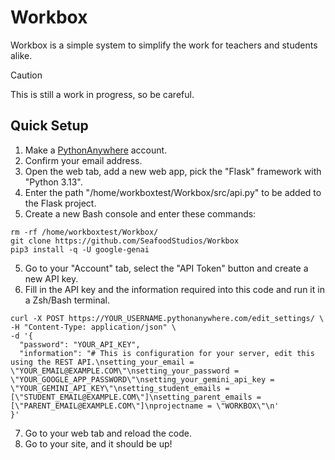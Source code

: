 # Workbox
Workbox is a simple system to simplify the work for teachers and students alike.
> [!CAUTION]  
> This is still a work in progress, so be careful.
## Quick Setup
1. Make a [PythonAnywhere](https://www.pythonanywhere.com/pricing/) account.
2. Confirm your email address.
3. Open the web tab, add a new web app, pick the "Flask" framework with "Python 3.13".
4. Enter the path "/home/workboxtest/Workbox/src/api.py" to be added to the Flask project.
5. Create a new Bash console and enter these commands:
```
rm -rf /home/workboxtest/Workbox/
git clone https://github.com/SeafoodStudios/Workbox
pip3 install -q -U google-genai
```
5. Go to your "Account" tab, select the "API Token" button and create a new API key.
6. Fill in the API key and the information required into this code and run it in a Zsh/Bash terminal.
```
curl -X POST https://YOUR_USERNAME.pythonanywhere.com/edit_settings/ \
-H "Content-Type: application/json" \
-d '{
  "password": "YOUR_API_KEY",
  "information": "# This is configuration for your server, edit this using the REST API.\nsetting_your_email = \"YOUR_EMAIL@EXAMPLE.COM\"\nsetting_your_password = \"YOUR_GOOGLE_APP_PASSWORD\"\nsetting_your_gemini_api_key = \"YOUR_GEMINI_API_KEY\"\nsetting_student_emails = [\"STUDENT_EMAIL@EXAMPLE.COM\"]\nsetting_parent_emails = [\"PARENT_EMAIL@EXAMPLE.COM\"]\nprojectname = \"WORKBOX\"\n'
}'
```
7. Go to your web tab and reload the code.
8. Go to your site, and it should be up!

